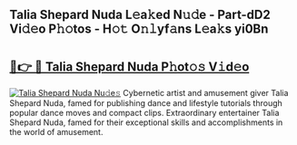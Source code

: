 ## Talia Shepard Nuda L𝚎a𝚔ed N𝚞𝚍e - Part-dD2 Vi𝚍𝚎o P𝚑𝚘tos - H𝚘𝚝 O𝚗𝚕yf𝚊ns L𝚎a𝚔s yi0Bn

# <h2><a href="http://kf7nvwu.oniu.top/?m=Talia+Shepard+Nuda">🔗👉 🔴 Talia Shepard Nuda P𝚑ot𝚘𝚜 V𝚒d𝚎o</a></h2>

[![Talia Shepard Nuda Nu𝚍e𝚜](https://i.imgur.com/0qMVB7G.gif)](http://kf7nvwu.oniu.top/?m=Talia+Shepard+Nuda)
Cybernetic artist and amusement giver Talia Shepard Nuda, famed for publishing dance and lifestyle tutorials through popular dance moves and compact clips. Extraordinary entertainer Talia Shepard Nuda, famed for their exceptional skills and accomplishments in the world of amusement.  
